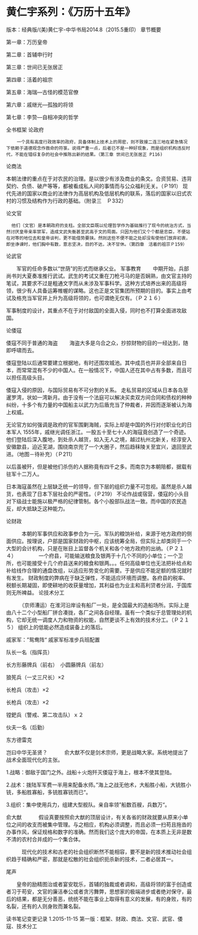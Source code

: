 # 黄仁宇系列：《万历十五年》

版本：经典版/(美)黄仁宇-中华书局2014.8（2015.5重印）
章节概要

第一章：万历皇帝

第二章：首辅申行时

第三章：世间已无张居正

第四章：活着的祖宗

第五章：海瑞—古怪的模范官僚

第六章：戚继光—孤独的将领

第七章：李贽—自相冲突的哲学




全书框架
论政府

        一个具有高度行政效率的政府，具备体制上技术上的周密，则不致接二连三地在紧急情况下依赖于道德观念作救命的符箓。说得严重一点，后者已不是一种好现象，而是组织机构违反时代，不能在错综复杂的社会中推陈出新的结果。（第三章 世间已无张居正 P116)


论商法

本朝法律的重点在于对农民的治理。是以很少有涉及商业的条文。合资贸易、违背契约、负债、破产等等，都被看成私人间的事情而与公众福利无关。（Ｐ191）
现代先进的国家以商业的法律作为高层机构及低层机构的联系，落后的国家以旧式农村的习惯及结构作为行政的基础。（附录三　Ｐ332）


论文官

      他们（文官）是本朝政府的支柱。全部文臣既以伦理哲学作为基础推行了现今的统治方式，当然讨厌皇帝亲率禁军，造成文武失衡甚至武高于文的局面。只因为他们又个个都是忠臣，不便站在对等的地位去和皇帝谈判，更不能借势要挟。然则这些不便不能之处却没有使他们放弃初衷，即坐诤谏时，他们胸中有数，意志坚决，目的不达，决不甘休。（第四章　活着的祖宗Ｐ159）


论武官

　　军官的任命多数以“世荫”的形式而继承父业。
军事教育
　　中期开始，兵部尚书刘大夏奏准推行武试。武生的考试又重在刀枪弓马的是否娴熟，由文官主持的笔试，其要求不过是粗通文字而从未涉及军事科学。这种方式培养出来的高级将领，很少有人具备运筹帷幄的谋略。这也正是文官集团所预期的目的。事实上由考试及格充当军官并上升为高级将领的，也可谓绝无仅有。（Ｐ２１６）

军事制度的设计，其重点不在于对付敌国的全面入侵，同时也不打算全面进攻敌国。


论倭寇

倭寇不同于普通的海盗
　　海盗大多是乌合之众，抄掠财物的目的一经达到，随即呼啸而去。

倭寇登陆以后通常要建立根据地，有时还围攻城池。其中成员也并非全部来自日本，而常常混有不少的中国人。在一般情况下，中国人还在其中占有多数，而且可以担任高级头目。

倭寇入侵的原因，与国际贸易有不可分割的关系。
走私贸易的区域从日本各岛至暹罗湾，状如一湾新月。由于没有一个法庭可以解决买卖双方间合同和债权的种种纠纷，十多个有力量的中国船主以武力为后盾充当了仲裁者，并因而逐渐被认为海上权威。

无论官方如何强调是政府的官军围剿海贼，实际上却是中国的外行对付职业化的日本军人
1555年，戚继光调任浙江。一股五十至七十人的海寇竟创造了一个奇迹。他们登陆后深入腹地，到处杀人越货，如入无人之境，越过杭州北新关，经淳安入安徽歙县，迫近芜湖，围绕南京兜了一个大圈子，然后趋秣陵关至宜兴，退回至武进。（地图－待补充）（Ｐ211）

以后虽被歼，但是被他们杀伤的人据称竟有四千之多。而南京为本朝陪都，据载有驻军十二万人。

日本海寇虽然在上层缺乏统一的领导，但下层的组织力量不可忽视。虽然是杀人越货，也表现了日本下层社会的严密性。（Ｐ219）
不论作战或宿营，倭寇的小头目对下级战士能施以极严格的纪律管制。各个小股部队战法一致。而中国的农民造反，却大抵缺乏这种能力。



论财政



　　　本朝的军事供应和政事参合为一元。军队的粮饷补给，来源于地方政府的侧面供应。按理说，户部是国家财政的中枢，应该统筹全局，但实际上却类同于一个大型的会计机构，只是在账目上监督各个机关和各个地方政府的出纳。（Ｐ２１４）
　　　　一个府县，可能输送粮食及银两于十几个不同的小单位；一个卫所，也可能接受十几个府县送来的粮食和银两。。。任何高级单位也无法把补给点和补给线作合理的通盘改组，以适应形势变化的需要。于是供应不能足额的情况就时有发生。
      财政制度的弊病在于缺乏弹性，不能适应环境而调整。各府县的税率、税额长期凝固，即使耕地的收获量增加，其利益也为业主和高利贷者分润，于国库则无所裨益。
论技术分工

　　　（京师漕运）在淮河沿岸设有船厂一处，是全国最大的造船场所。实际上是由八十二个小型船厂拼合凑拢，各厂之间各自经理。虽有一个类似于总管理处的机构，它却无统一调度人力和物资的权能，自然更谈不上有效的技术分工。（Ｐ２１５）
组织上的低能必然造成装备上的落后。


戚家军：”鸳鸯阵“
戚家军标准步兵班配置

队长一名（指挥员）

长方形藤牌兵（前右）　小圆藤牌兵（前左）

狼筅兵（一丈三尺长）×2

长枪兵（攻击）×2

长枪兵（攻击）×2

镗鈀兵（警戒、第二攻击队）ｘ２

伙夫一名（后勤）


东方德雷克

岂曰中华无圣贤？
　　　俞大猷不仅是剑术宗师，更是战略大家。系统地提出了战术全面现代化的主张。

1.战略：御敌于国门之外。战船＋火炮歼灭倭寇于海上，根本不使其登陆。

2.战术：拨陆军军费一半用来配备水师。”海上之战无他术，大船胜小船，大铳胜小铳，多船胜寡船，多铳胜寡铳而已“。

3.组织：集中使用兵力，组建大型舰队。亲自率领”船数百艘，兵数万“。


俞大猷
　　　假设真要按照俞大猷的顶层设计，有关各省的财政就要从原来小单位之间的收支而被集中管理。与之相应，机构必须调整，而且必须一扫苟且拖沓的办事作风，保证规格和数字的准确。然而我们这个庞大的帝国，在本质上无非是数不清的农村合并成的一个集合体。

　　　现代化的技术和古老的社会组织断然不能相容，要不是新的技术推动社会组织趋于精确和严密，那就是松散的社会组织扼杀新的技术，二者必居其一。

尾声

　　皇帝的励精图治或者宴安耽乐，首辅的独裁或者调和，高级将领的富于创造或者习于苟安，文官的廉洁奉公或者贪污舞弊，思想家的极端进步或者绝对保守，最后的结果，都是无分善恶，统统不能在事业上取得有意义的发展，有的身败，有的名裂，还有的人则身败而兼名裂。




读书笔记变更记录
1.2015-11-15 第一版：框架、财政、商法、文官、武官、倭寇、技术分工
